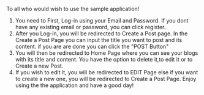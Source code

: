 To all who would wish to use the sample application!
1. You need to First, Log-in using your Email and Password. If you dont have any existing email or password, you can click register.
2. After you Log-in, you will be redirected to Create a Post page.
In the Create a Post Page you can input the title you want to post and its content. if you are are done you can click the "POST Button"
3. You will then be redirected to Home Page where you can see your blogs with its title and content.
You have the option to delete it,to edit it or to Create a new Post.
4. If you wish to edit it, you will be redirected to EDIT Page else if you want to create a new one, you will be redirected to Create a Post Page.
Enjoy using the the application and have a good day!
